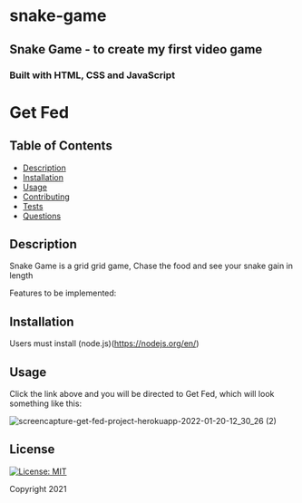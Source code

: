# snake-game

## Snake Game - to create my first video game



### Built with HTML, CSS and JavaScript

# Get Fed

## Table of Contents
* [Description](#description)
* [Installation](#installation)
* [Usage](#usage)
* [Contributing](#contributing)
* [Tests](#tests)
* [Questions](#questions)

## Description
 Snake Game is a grid grid game, Chase the food and see your snake gain in length

Features to be implemented:

## Installation
Users must install (node.js)(https://nodejs.org/en/)
## Usage
Click the link above and you will be directed to Get Fed, which will look something like this: 

![screencapture-get-fed-project-herokuapp-2022-01-20-12_30_26 (2)](https://user-images.githubusercontent.com/86434738/150391248-24fe7e6e-d7bf-44dd-8f19-f3ad66d7c1a7.jpg)


## License
[![License: MIT](https://img.shields.io/badge/License-MIT-red.svg)](https://opensource.org/licenses/MIT)

Copyright 2021
